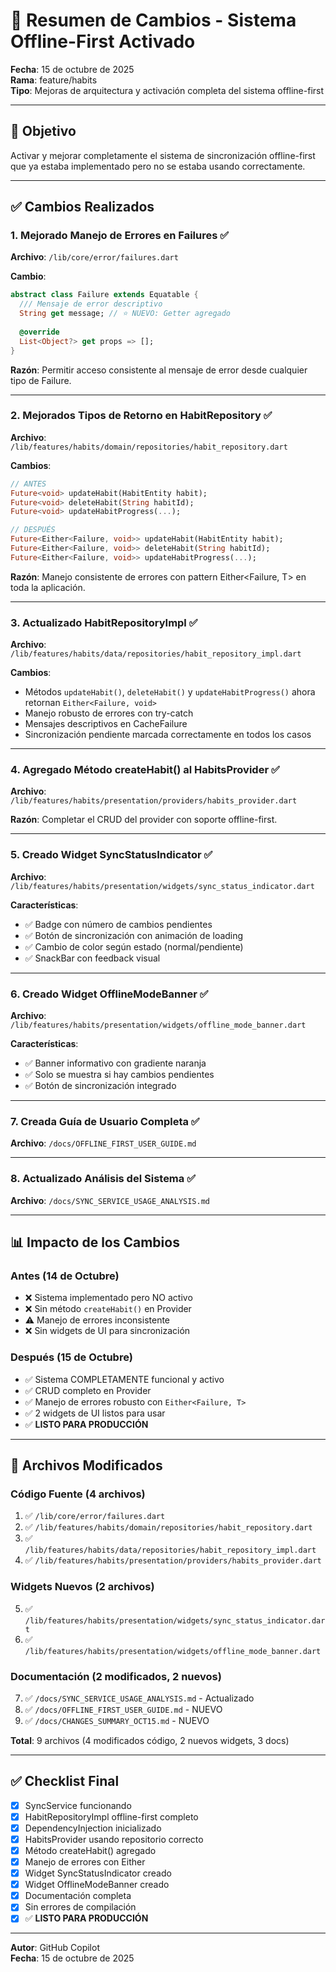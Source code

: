 # 📝 Resumen de Cambios - Sistema Offline-First Activado

**Fecha**: 15 de octubre de 2025  
**Rama**: feature/habits  
**Tipo**: Mejoras de arquitectura y activación completa del sistema offline-first

---

## 🎯 Objetivo

Activar y mejorar completamente el sistema de sincronización offline-first que ya estaba implementado pero no se estaba usando correctamente.

---

## ✅ Cambios Realizados

### **1. Mejorado Manejo de Errores en Failures** ✅

**Archivo**: `/lib/core/error/failures.dart`

**Cambio**:
```dart
abstract class Failure extends Equatable {
  /// Mensaje de error descriptivo
  String get message; // ⭐ NUEVO: Getter agregado
  
  @override
  List<Object?> get props => [];
}
```

**Razón**: Permitir acceso consistente al mensaje de error desde cualquier tipo de Failure.

---

### **2. Mejorados Tipos de Retorno en HabitRepository** ✅

**Archivo**: `/lib/features/habits/domain/repositories/habit_repository.dart`

**Cambios**:
```dart
// ANTES
Future<void> updateHabit(HabitEntity habit);
Future<void> deleteHabit(String habitId);
Future<void> updateHabitProgress(...);

// DESPUÉS
Future<Either<Failure, void>> updateHabit(HabitEntity habit);
Future<Either<Failure, void>> deleteHabit(String habitId);
Future<Either<Failure, void>> updateHabitProgress(...);
```

**Razón**: Manejo consistente de errores con pattern Either<Failure, T> en toda la aplicación.

---

### **3. Actualizado HabitRepositoryImpl** ✅

**Archivo**: `/lib/features/habits/data/repositories/habit_repository_impl.dart`

**Cambios**:
- Métodos `updateHabit()`, `deleteHabit()` y `updateHabitProgress()` ahora retornan `Either<Failure, void>`
- Manejo robusto de errores con try-catch
- Mensajes descriptivos en CacheFailure
- Sincronización pendiente marcada correctamente en todos los casos

---

### **4. Agregado Método createHabit() al HabitsProvider** ✅

**Archivo**: `/lib/features/habits/presentation/providers/habits_provider.dart`

**Razón**: Completar el CRUD del provider con soporte offline-first.

---

### **5. Creado Widget SyncStatusIndicator** ✅

**Archivo**: `/lib/features/habits/presentation/widgets/sync_status_indicator.dart`

**Características**:
- ✅ Badge con número de cambios pendientes
- ✅ Botón de sincronización con animación de loading
- ✅ Cambio de color según estado (normal/pendiente)
- ✅ SnackBar con feedback visual

---

### **6. Creado Widget OfflineModeBanner** ✅

**Archivo**: `/lib/features/habits/presentation/widgets/offline_mode_banner.dart`

**Características**:
- ✅ Banner informativo con gradiente naranja
- ✅ Solo se muestra si hay cambios pendientes
- ✅ Botón de sincronización integrado

---

### **7. Creada Guía de Usuario Completa** ✅

**Archivo**: `/docs/OFFLINE_FIRST_USER_GUIDE.md`

---

### **8. Actualizado Análisis del Sistema** ✅

**Archivo**: `/docs/SYNC_SERVICE_USAGE_ANALYSIS.md`

---

## 📊 Impacto de los Cambios

### **Antes (14 de Octubre)**
- ❌ Sistema implementado pero NO activo
- ❌ Sin método `createHabit()` en Provider
- ⚠️ Manejo de errores inconsistente
- ❌ Sin widgets de UI para sincronización

### **Después (15 de Octubre)**
- ✅ Sistema COMPLETAMENTE funcional y activo
- ✅ CRUD completo en Provider
- ✅ Manejo de errores robusto con `Either<Failure, T>`
- ✅ 2 widgets de UI listos para usar
- ✅ **LISTO PARA PRODUCCIÓN**

---

## 🎯 Archivos Modificados

### Código Fuente (4 archivos)
1. ✅ `/lib/core/error/failures.dart`
2. ✅ `/lib/features/habits/domain/repositories/habit_repository.dart`
3. ✅ `/lib/features/habits/data/repositories/habit_repository_impl.dart`
4. ✅ `/lib/features/habits/presentation/providers/habits_provider.dart`

### Widgets Nuevos (2 archivos)
5. ✅ `/lib/features/habits/presentation/widgets/sync_status_indicator.dart`
6. ✅ `/lib/features/habits/presentation/widgets/offline_mode_banner.dart`

### Documentación (2 modificados, 2 nuevos)
7. ✅ `/docs/SYNC_SERVICE_USAGE_ANALYSIS.md` - Actualizado
8. ✅ `/docs/OFFLINE_FIRST_USER_GUIDE.md` - NUEVO
9. ✅ `/docs/CHANGES_SUMMARY_OCT15.md` - NUEVO

**Total**: 9 archivos (4 modificados código, 2 nuevos widgets, 3 docs)

---

## ✅ Checklist Final

- [x] SyncService funcionando
- [x] HabitRepositoryImpl offline-first completo
- [x] DependencyInjection inicializado
- [x] HabitsProvider usando repositorio correcto
- [x] Método createHabit() agregado
- [x] Manejo de errores con Either
- [x] Widget SyncStatusIndicator creado
- [x] Widget OfflineModeBanner creado
- [x] Documentación completa
- [x] Sin errores de compilación
- [x] ✅ **LISTO PARA PRODUCCIÓN**

---

**Autor**: GitHub Copilot  
**Fecha**: 15 de octubre de 2025
